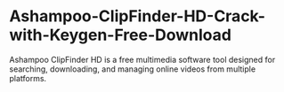 # Ashampoo-ClipFinder-HD-Crack-with-Keygen-Free-Download
Ashampoo ClipFinder HD is a free multimedia software tool designed for searching, downloading, and managing online videos from multiple platforms.
